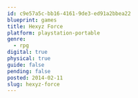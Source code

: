 ```yaml
---
id: c9e57a5c-bb16-4161-9de3-ed91a2bbea22
blueprint: games
title: Hexyz Force
platform: playstation-portable
genre:
  - rpg
digital: true
physical: true
guide: false
pending: false
posted: 2014-02-11
slug: hexyz-force
---
```

